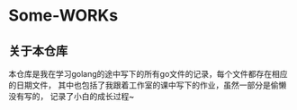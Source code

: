 # Some-WORKs

## 关于本仓库

本仓库是我在学习golang的途中写下的所有go文件的记录，每个文件都存在相应的日期文件，
其中也包括了我跟着工作室的课中写下的作业，虽然一部分是偷懒没有写的，
记录了小白的成长过程~